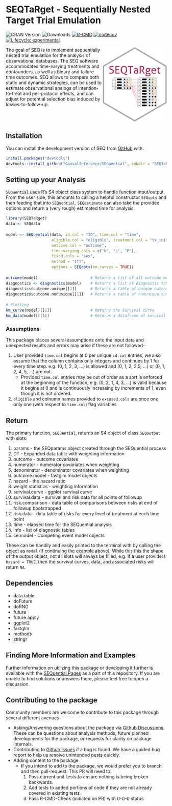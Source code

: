 
<!-- README.md is generated from README.Rmd. Please edit that file -->

# SEQTaRget - Sequentially Nested Target Trial Emulation

<!-- badges: start -->

![CRAN Version](https://www.r-pkg.org/badges/version/SEQTaRget)
![Downloads](https://cranlogs.r-pkg.org/badges/grand-total/SEQTaRget)
[![R-CMD](https://github.com/CausalInference/SEQuential/actions/workflows/R-CMD-check.yaml/badge.svg)](https://github.com/CausalInference/SEQuential/actions/workflows/R-CMD-check.yaml)
[![codecov](https://codecov.io/gh/CausalInference/SEQuential/graph/badge.svg?token=MHEN30AF08)](https://app.codecov.io/gh/CausalInference/SEQuential)
[![Lifecycle:
experimental](https://img.shields.io/badge/lifecycle-experimental-orange.svg)](https://lifecycle.r-lib.org/articles/stages.html#experimental)

<!-- badges: end -->

<img src="https://github.com/CausalInference/SEQTaRget/blob/main/SEQ.png" align="right" style="float" width="200"/>

The goal of SEQ is to implement sequentially nested trial emulation for
the analysis of observational databases. The SEQ software accommodates
time-varying treatments and confounders, as well as binary and failure
time outcomes. SEQ allows to compare both static and dynamic strategies,
can be used to estimate observational analogs of intention-to-treat and
per-protocol effects, and can adjust for potential selection bias
induced by losses-to-follow-up.

<br/> <br/>

## Installation

You can install the development version of SEQ from
[GitHub](https://github.com/) with:

``` r
install.packages("devtools")
devtools::install_github("CausalInference/SEQuential", subdir = "SEQTaRget")
```

## Setting up your Analysis

`SEQuential` uses R’s S4 object class system to handle function
input/output. From the user side, this amounts to calling a helpful
constructor `SEQopts` and then feeding that into `SEQuential`.
`SEQestimate` can also take the provided options and return a (very
rough) estimated time for analysis.

``` r
library(SEQTaRget)
data <- SEQdata

model <- SEQuential(data, id.col = "ID", time.col = "time",
                    eligible.col = "eligible", treatment.col = "tx_init", 
                    outcome.col = "outcome", 
                    time_varying.cols = c("N", "L", "P"),
                    fixed.cols = "sex",
                    method = "ITT",
                    options = SEQopts(km.curves = TRUE))

outcome(model)                       # Returns a list of all outcome models as S3 fastglm objects over the course of bootstrapping
diagnostics <- diagnostics(model)    # Returns a list of diagnostic tables
diagnostics$outcome.unique[[1]]      # Returns a table of unique outcomes
diagnostics$outcome.nonunique[[1]]   # Returns a table of nonunique outcomes

# Plotting
km_curve(model)[[1]]                 # Returns the Survival curve
km_data(model)[[1]]                  # Returns a dataframe of survival data in long-format for other analysis/plotting
```

### Assumptions

This package places several assumptions onto the input data and
unexpected results and errors may arise if these are not followed-

1.  User provided `time.col` begins at 0 per unique `id.col` entries, we
    also assume that the column contains only integers and continues by
    1 for every time step. e.g. (0, 1, 2, 3, …) is allowed and (0, 1, 2,
    2.5, …) or (0, 1, 2, 4, 5, …) are not.
    - Provided `time.col` entries may be out of order as a sort is
      enforced at the beginning of the function, e.g. (0, 2, 1, 4, 3, …)
      is valid because it begins at 0 and is continuously increasing by
      increments of 1, even though it is not ordered.
2.  `eligible` and colnumn names provided to `excused.cols` are once one
    only one (with respect to `time.col`) flag variables

## Return

The primary function, `SEQuential`, returns an S4 object of class
`SEQoutput` with slots:

1.  params - the SEQparams object created through the SEQuential process
2.  DT - Expanded data table with weighting information
3.  outcome - outcome covariates
4.  numerator - numerator covariates when weighting
5.  denominator - denominator covariates when weighting
6.  outcome.model - fastglm model objects
7.  hazard - the hazard ratio
8.  weight.statistics - weighting information
9.  survival.curve - ggplot survival curve
10. survival.data - survival and risk data for all points of followup
11. risk.comparison - data table of comparisons between risks at end of
    followup bootstrapped
12. risk.data - data table of risks for every level of treatment at each
    time point
13. time - elapsed time for the SEQuential analysis
14. info - list of diagnostic tables
15. ce.model - Competing event model objects

These can be handily and easily printed to the terminal with by calling
the object as `model` (if continuing the example above). While this this
the shape of the output object, not all slots will always be filled,
e.g. if a user providers `hazard = TRUE`, then the survival curves,
data, and associated risks will return `NA`.

## Dependencies

- data.table
- doFuture
- doRNG
- future
- future.apply
- ggplot2
- fastglm
- methods
- stringr

## Finding More Information and Examples

Further information on utilizing this package or developing it further
is available with the [SEQuential
Pages](https://causalinference.github.io/SEQuential/) as a part of this
repository. If you are unable to find solutions or answers there, please
feel free to open a discussion.

## Contributing to the package

Community members are welcome to contribute to this package through
several different avenues-

- Asking/Answering questions about the package via [Github
  Discussions](https://github.com/CausalInference/SEQuential/discussions/categories/q-a).
  These can be questions about analysis methods, future planned
  developments for the package, or requests for clarity on package
  internals.
- Contributing to [Github
  Issues](https://github.com/CausalInference/SEQuential/issues) if a bug
  is found. We have a guided bug report to help us resolve unintended
  pests quickly.
- Adding content to the package
  - If you intend to add to the package, we would prefer you to branch
    and then pull-request. This PR will need to:
    1.  Pass current unit-tests to ensure nothing is being broken
        backwards.
    2.  Add tests to added portions of code if they are not already
        covered in existing tests
    3.  Pass R-CMD-Check (initiated on PR) with 0-0-0 status
